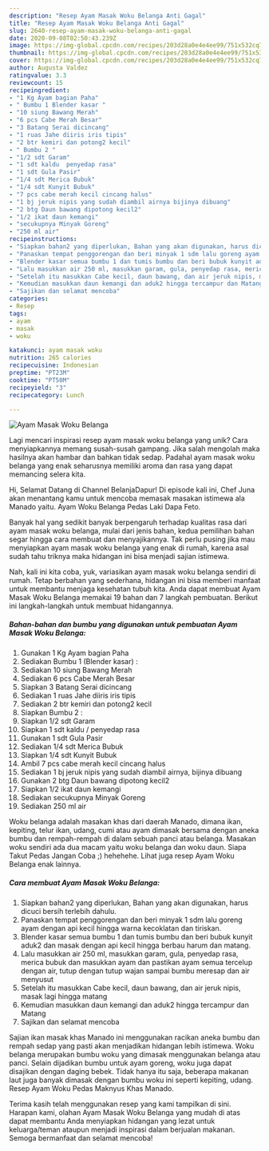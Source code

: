 ```yaml
---
description: "Resep Ayam Masak Woku Belanga Anti Gagal"
title: "Resep Ayam Masak Woku Belanga Anti Gagal"
slug: 2640-resep-ayam-masak-woku-belanga-anti-gagal
date: 2020-09-08T02:50:43.239Z
image: https://img-global.cpcdn.com/recipes/203d28a0e4e4ee99/751x532cq70/ayam-masak-woku-belanga-foto-resep-utama.jpg
thumbnail: https://img-global.cpcdn.com/recipes/203d28a0e4e4ee99/751x532cq70/ayam-masak-woku-belanga-foto-resep-utama.jpg
cover: https://img-global.cpcdn.com/recipes/203d28a0e4e4ee99/751x532cq70/ayam-masak-woku-belanga-foto-resep-utama.jpg
author: Augusta Valdez
ratingvalue: 3.3
reviewcount: 15
recipeingredient:
- "1 Kg Ayam bagian Paha"
- " Bumbu 1 Blender kasar "
- "10 siung Bawang Merah"
- "6 pcs Cabe Merah Besar"
- "3 Batang Serai dicincang"
- "1 ruas Jahe diiris iris tipis"
- "2 btr kemiri dan potong2 kecil"
- " Bumbu 2 "
- "1/2 sdt Garam"
- "1 sdt kaldu  penyedap rasa"
- "1 sdt Gula Pasir"
- "1/4 sdt Merica Bubuk"
- "1/4 sdt Kunyit Bubuk"
- "7 pcs cabe merah kecil cincang halus"
- "1 bj jeruk nipis yang sudah diambil airnya bijinya dibuang"
- "2 btg Daun bawang dipotong kecil2"
- "1/2 ikat daun kemangi"
- "secukupnya Minyak Goreng"
- "250 ml air"
recipeinstructions:
- "Siapkan bahan2 yang diperlukan, Bahan yang akan digunakan, harus dicuci bersih terlebih dahulu."
- "Panaskan tempat penggorengan dan beri minyak 1 sdm lalu goreng ayam dengan api kecil hingga warna kecoklatan dan tiriskan."
- "Blender kasar semua bumbu 1 dan tumis bumbu dan beri bubuk kunyit aduk2 dan masak dengan api kecil hingga berbau harum dan matang."
- "Lalu masukkan air 250 ml, masukkan garam, gula, penyedap rasa, merica bubuk dan masukkan ayam dan pastikan ayam semua tercelup dengan air, tutup dengan tutup wajan sampai bumbu meresap dan air menyusut"
- "Setelah itu masukkan Cabe kecil, daun bawang, dan air jeruk nipis, masak lagi hingga matang"
- "Kemudian masukkan daun kemangi dan aduk2 hingga tercampur dan Matang"
- "Sajikan dan selamat mencoba"
categories:
- Resep
tags:
- ayam
- masak
- woku

katakunci: ayam masak woku 
nutrition: 265 calories
recipecuisine: Indonesian
preptime: "PT23M"
cooktime: "PT50M"
recipeyield: "3"
recipecategory: Lunch

---
```



![Ayam Masak Woku Belanga](https://img-global.cpcdn.com/recipes/203d28a0e4e4ee99/751x532cq70/ayam-masak-woku-belanga-foto-resep-utama.jpg)

Lagi mencari inspirasi resep ayam masak woku belanga yang unik? Cara menyiapkannya memang susah-susah gampang. Jika salah mengolah maka hasilnya akan hambar dan bahkan tidak sedap. Padahal ayam masak woku belanga yang enak seharusnya memiliki aroma dan rasa yang dapat memancing selera kita.

Hi, Selamat Datang di Channel BelanjaDapur! Di episode kali ini, Chef Juna akan menantang kamu untuk mencoba memasak masakan istimewa ala Manado yaitu. Ayam Woku Belanga Pedas Laki Dapa Feto.

Banyak hal yang sedikit banyak berpengaruh terhadap kualitas rasa dari ayam masak woku belanga, mulai dari jenis bahan, kedua pemilihan bahan segar hingga cara membuat dan menyajikannya. Tak perlu pusing jika mau menyiapkan ayam masak woku belanga yang enak di rumah, karena asal sudah tahu triknya maka hidangan ini bisa menjadi sajian istimewa.


Nah, kali ini kita coba, yuk, variasikan ayam masak woku belanga sendiri di rumah. Tetap berbahan yang sederhana, hidangan ini bisa memberi manfaat untuk membantu menjaga kesehatan tubuh kita. Anda dapat membuat Ayam Masak Woku Belanga memakai 19 bahan dan 7 langkah pembuatan. Berikut ini langkah-langkah untuk membuat hidangannya.

<!--inarticleads1-->

##### Bahan-bahan dan bumbu yang digunakan untuk pembuatan Ayam Masak Woku Belanga:

1. Gunakan 1 Kg Ayam bagian Paha
1. Sediakan  Bumbu 1 (Blender kasar) :
1. Sediakan 10 siung Bawang Merah
1. Sediakan 6 pcs Cabe Merah Besar
1. Siapkan 3 Batang Serai dicincang
1. Sediakan 1 ruas Jahe diiris iris tipis
1. Sediakan 2 btr kemiri dan potong2 kecil
1. Siapkan  Bumbu 2 :
1. Siapkan 1/2 sdt Garam
1. Siapkan 1 sdt kaldu / penyedap rasa
1. Gunakan 1 sdt Gula Pasir
1. Sediakan 1/4 sdt Merica Bubuk
1. Siapkan 1/4 sdt Kunyit Bubuk
1. Ambil 7 pcs cabe merah kecil cincang halus
1. Sediakan 1 bj jeruk nipis yang sudah diambil airnya, bijinya dibuang
1. Gunakan 2 btg Daun bawang dipotong kecil2
1. Siapkan 1/2 ikat daun kemangi
1. Sediakan secukupnya Minyak Goreng
1. Sediakan 250 ml air


Woku belanga adalah masakan khas dari daerah Manado, dimana ikan, kepiting, telur ikan, udang, cumi atau ayam dimasak bersama dengan aneka bumbu dan rempah-rempah di dalam sebuah panci atau belanga. Masakan woku sendiri ada dua macam yaitu woku belanga dan woku daun. Siapa Takut Pedas Jangan Coba ;) hehehehe. Lihat juga resep Ayam Woku Belanga enak lainnya. 

<!--inarticleads2-->

##### Cara membuat Ayam Masak Woku Belanga:

1. Siapkan bahan2 yang diperlukan, Bahan yang akan digunakan, harus dicuci bersih terlebih dahulu.
1. Panaskan tempat penggorengan dan beri minyak 1 sdm lalu goreng ayam dengan api kecil hingga warna kecoklatan dan tiriskan.
1. Blender kasar semua bumbu 1 dan tumis bumbu dan beri bubuk kunyit aduk2 dan masak dengan api kecil hingga berbau harum dan matang.
1. Lalu masukkan air 250 ml, masukkan garam, gula, penyedap rasa, merica bubuk dan masukkan ayam dan pastikan ayam semua tercelup dengan air, tutup dengan tutup wajan sampai bumbu meresap dan air menyusut
1. Setelah itu masukkan Cabe kecil, daun bawang, dan air jeruk nipis, masak lagi hingga matang
1. Kemudian masukkan daun kemangi dan aduk2 hingga tercampur dan Matang
1. Sajikan dan selamat mencoba


Sajian ikan masak khas Manado ini menggunakan racikan aneka bumbu dan rempah sedap yang pasti akan menjadikan hidangan lebih istimewa. Woku belanga merupakan bumbu woku yang dimasak menggunakan belanga atau panci. Selain dijadikan bumbu untuk ayam goreng, woku juga dapat disajikan dengan daging bebek. Tidak hanya itu saja, beberapa makanan laut juga banyak dimasak dengan bumbu woku ini seperti kepiting, udang. Resep Ayam Woku Pedas Maknyus Khas Manado. 

Terima kasih telah menggunakan resep yang kami tampilkan di sini. Harapan kami, olahan Ayam Masak Woku Belanga yang mudah di atas dapat membantu Anda menyiapkan hidangan yang lezat untuk keluarga/teman ataupun menjadi inspirasi dalam berjualan makanan. Semoga bermanfaat dan selamat mencoba!
